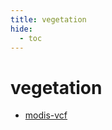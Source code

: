 ```yaml
---
title: vegetation
hide:
  - toc
---
```


# vegetation

- [modis-vcf](https://cu-esiil.github.io/data-library/library/modis-vcf/)  
  <small></small>
